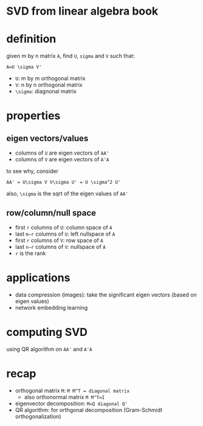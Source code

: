 # SVD from linear algebra book

# definition

given m by n matrix `A`, find `U`, `sigma` and `V` such that:

`A=U \sigma V'`

- `U`: m by m orthogonal matrix
- `V`: n by n orthogonal matrix
- `\sigma`: diagnonal matrix


# properties


## eigen vectors/values

- columns of `U` are eigen vectors of `AA'`
- columns of `V` are eigen vectors of `A'A`

to see why, consider

`AA' = U\sigma V V\sigma U' = U \sigma^2 U'`

also, `\sigma` is the sqrt of the eigen values of `AA'`

## row/column/null space

- first `r` columns of `U`: column space of `A`
- last `m−r` columns of `U`: left nullspace of `A`
- first `r` columns of `V`: row space of `A`
- last `n−r` columns of `V`: nullspace of `A`
- `r` is the rank


# applications

- data compression (images): take the significant eigen vectors (based on eigen values)
- network embedding learning

# computing SVD

using QR algorithm on `AA'` and `A'A`


# recap

- orthogonal matrix `M`: `M M^T = diagonal matrix`
  - also orthonormal matrix `M M^T=I`
- eigenvector decomposition: `M=Q diagonal Q'`
- QR algorithm: for orthgonal decomposition (Gram-Schmidt orthogonalization)